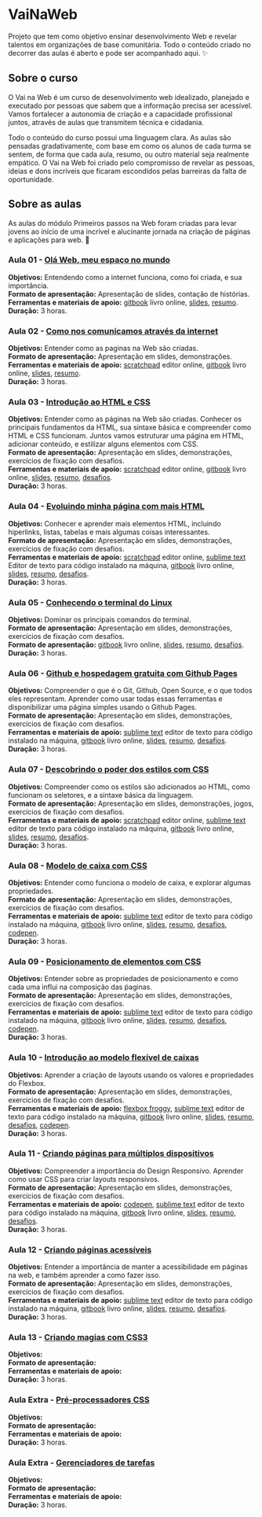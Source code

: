 # VaiNaWeb

Projeto que tem como objetivo ensinar desenvolvimento Web e revelar talentos em organizações de base comunitária.
Todo o conteúdo criado no decorrer das aulas é aberto e pode ser acompanhado aqui. :sparkles:

## Sobre o curso

O Vai na Web é um curso de desenvolvimento web idealizado, planejado e executado por pessoas que sabem que a informação precisa ser acessível. Vamos fortalecer a autonomia de criação e a capacidade profissional juntos, através de aulas que transmitem técnica e cidadania.

Todo o conteúdo do curso possui uma linguagem clara. As aulas são pensadas gradativamente, com base em como os alunos de cada turma se sentem, de forma que cada aula, resumo, ou outro material seja realmente empático. O Vai na Web foi criado pelo compromisso de revelar as pessoas, ideias e dons incríveis que ficaram escondidos pelas barreiras da falta de oportunidade.

## Sobre as aulas

As aulas do módulo Primeiros passos na Web foram criadas para levar jovens ao início de uma incrível e alucinante jornada na criação de páginas e aplicações para web. :rocket:

### Aula 01 - [Olá Web, meu espaço no mundo](aulas/aula01/aula.md)

**Objetivos:** Entendendo como a internet funciona, como foi criada, e sua importância.<br>
**Formato de apresentação:** Apresentação de slides, contação de histórias.<br> 
**Ferramentas e materiais de apoio:** [gitbook](https://vainaweb.gitbooks.io/primeiros-passos-web/) livro online, [slides](https://slides.com/vainaweb/primeiros-passos-na-web-01), [resumo](aulas/aula01/resumo.md).<br>
**Duração:** 3 horas.

### Aula 02 - [Como nos comunicamos através da internet](aulas/aula02/aula.md)

**Objetivos:** Entender como as paginas na Web são criadas.<br>
**Formato de apresentação:** Apresentação em slides, demonstrações. <br>
**Ferramentas e materiais de apoio:** [scratchpad](http://scratchpad.io/vainaweb) editor online, [gitbook](https://vainaweb.gitbooks.io/primeiros-passos-web/) livro online, [slides](https://slides.com/vainaweb/primeiros-passos-na-web-02), [resumo](aulas/aula02/resumo.md).<br>
**Duração:** 3 horas.

### Aula 03 - [Introdução ao HTML e CSS](aulas/aula03/aula.md)

**Objetivos:** Entender como as páginas na Web são criadas. Conhecer os principais fundamentos da HTML, sua sintaxe básica e compreender como HTML e CSS funcionam. Juntos vamos estruturar uma página em HTML, adicionar conteúdo, e estilizar alguns elementos com CSS.<br>
**Formato de apresentação:** Apresentação em slides, demonstrações, exercícios de fixação com desafios.<br>
**Ferramentas e materiais de apoio:** [scratchpad](http://scratchpad.io/vainaweb) editor online, [gitbook](https://vainaweb.gitbooks.io/primeiros-passos-web/) livro online, [slides](https://slides.com/vainaweb/primeiros-passos-na-web-03), [resumo](aulas/aula03/resumo.md), [desafios](aulas/aula03/desafios.md).<br>
**Duração:** 3 horas.

### Aula 04 - [Evoluindo minha página com mais HTML](aulas/aula04/aula.md)

**Objetivos:** Conhecer e aprender mais elementos HTML, incluindo hiperlinks, listas, tabelas e mais algumas coisas interessantes.<br>
**Formato de apresentação:** Apresentação em slides, demonstrações, exercícios de fixação com desafios.<br>
**Ferramentas e materiais de apoio:** [scratchpad](http://scratchpad.io/vainaweb) editor online, [sublime text](http://www.sublimetext.com/) Editor de texto para código instalado na máquina, [gitbook](https://vainaweb.gitbooks.io/primeiros-passos-web/) livro online, [slides](https://slides.com/vainaweb/primeiros-passos-na-web-04), [resumo](aulas/aula04/resumo.md), [desafios](aulas/aula04/desafios.md).<br>
**Duração:** 3 horas.

### Aula 05 - [Conhecendo o terminal do Linux](aulas/aula05/aula.md)

**Objetivos:** Dominar os principais comandos do terminal.<br>
**Formato de apresentação:** Apresentação em slides, demonstrações, exercícios de fixação com desafios.<br>
**Formato de apresentação:** [gitbook](https://vainaweb.gitbooks.io/primeiros-passos-web/) livro online, [slides](http://slides.com/dalivieira/primeiros-passos-na-web-05), [resumo](aulas/aula05/resumo.md), [desafios](aulas/aula05/desafios.md).<br>
**Duração:** 3 horas.

### Aula 06 - [Github e hospedagem gratuita com Github Pages](aulas/aula06/aula.md)

**Objetivos:** Compreender o que é o Git, Github, Open Source, e o que todos eles representam. Aprender como usar todas essas ferramentas e disponibilizar uma página simples usando o Github Pages.<br>
**Formato de apresentação:** Apresentação em slides, demonstrações, exercícios de fixação com desafios.<br>
**Ferramentas e materiais de apoio:** [sublime text](http://www.sublimetext.com/) editor de texto para código instalado na máquina, [gitbook](https://vainaweb.gitbooks.io/primeiros-passos-web/) livro online, [slides](http://slides.com/dalivieira/primeiros-passos-na-web-06), [resumo](aulas/aula06/resumo.md), [desafios](aulas/aula06/desafios.md).<br>
**Duração:** 3 horas.


### Aula 07 - [Descobrindo o poder dos estilos com CSS](aulas/aula07/aula.md)

**Objetivos:** Compreender como os estilos são adicionados ao HTML, como funcionam os seletores, e a sintaxe básica da linguagem.<br>
**Formato de apresentação:** Apresentação em slides, demonstrações, jogos, exercícios de fixação com desafios.<br>
**Ferramentas e materiais de apoio:** [scratchpad](http://scratchpad.io/vainaweb) editor online, [sublime text](http://www.sublimetext.com/) editor de texto para código instalado na máquina, [gitbook](https://vainaweb.gitbooks.io/primeiros-passos-web/) livro online, [slides](http://slides.com/dalivieira/primeiros-passos-na-web-07), [resumo](aulas/aula07/resumo.md), [desafios](aulas/aula07/desafios.md).<br>
**Duração:** 3 horas.

### Aula 08 - [Modelo de caixa com CSS](aulas/aula08/aula.md)

**Objetivos:** Entender como funciona o modelo de caixa, e explorar algumas propriedades.<br>
**Formato de apresentação:** Apresentação em slides, demonstrações, exercícios de fixação com desafios.<br>
**Ferramentas e materiais de apoio:** [sublime text](http://www.sublimetext.com/) editor de texto para código instalado na máquina, [gitbook](https://vainaweb.gitbooks.io/primeiros-passos-web/) livro online, [slides](http://slides.com/dalivieira/primeiros-passos-na-web-08), [resumo](aulas/aula08/resumo.md), [desafios](aulas/aula08/desafios.md), [codepen](http://codepen.io/).<br>
**Duração:** 3 horas.

### Aula 09 - [Posicionamento de elementos com CSS](aulas/aula09/aula.md)

**Objetivos:** Entender sobre as propriedades de posicionamento e como cada uma influi na composição das ṕaginas.<br>
**Formato de apresentação:** Apresentação em slides, demonstrações, exercícios de fixação com desafios.<br>
**Ferramentas e materiais de apoio:** [sublime text](http://www.sublimetext.com/) editor de texto para código instalado na máquina, [gitbook](https://vainaweb.gitbooks.io/primeiros-passos-web/) livro online, [slides](http://slides.com/dalivieira/primeiros-passos-na-web-09), [resumo](aulas/aula09/resumo.md), [desafios](aulas/aula09/desafios.md), [codepen](http://codepen.io/).<br>
**Duração:** 3 horas.

### Aula 10 - [Introdução ao modelo flexível de caixas](aulas/aula10/aula.md)

**Objetivos:** Aprender a criação de layouts usando os valores e propriedades do Flexbox.<br>
**Formato de apresentação:** Apresentação em slides, demonstrações, exercícios de fixação com desafios.<br>
**Ferramentas e materiais de apoio:** [flexbox froggy](http://flexboxfroggy.com/#pt-br), [sublime text](http://www.sublimetext.com/) editor de texto para código instalado na máquina, [gitbook](https://vainaweb.gitbooks.io/primeiros-passos-web/) livro online, [slides](http://slides.com/dalivieira/vainaweb-aula10), [resumo](aulas/aula10/resumo.md), [desafios](aulas/aula10/desafios.md), [codepen](http://codepen.io/).<br>
**Duração:** 3 horas.

### Aula 11 - [Criando páginas para múltiplos dispositivos](aulas/aula11/aula.md)

**Objetivos:** Compreender a importância do Design Responsivo. Aprender como usar CSS para criar layouts responsivos.<br>
**Formato de apresentação:** Apresentação em slides, demonstrações, exercícios de fixação com desafios.<br>
**Ferramentas e materiais de apoio:** [codepen](http://codepen.io/), [sublime text](http://www.sublimetext.com/) editor de texto para código instalado na máquina, [gitbook](https://vainaweb.gitbooks.io/primeiros-passos-web/) livro online, [slides](http://slides.com/dalivieira/vainaweb-aula11), [resumo](aulas/aula11/resumo.md), [desafios](aulas/aula11/desafios.md).<br>
**Duração:** 3 horas.

### Aula 12 - [Criando páginas acessíveis](aulas/aula12/aula.md)

**Objetivos:** Entender a importância de manter a acessibilidade em páginas na web, e também aprender a como fazer isso.<br>
**Formato de apresentação:** Apresentação em slides, demonstrações, exercícios de fixação com desafios.<br>
**Ferramentas e materiais de apoio:** [sublime text](http://www.sublimetext.com/) editor de texto para código instalado na máquina, [gitbook](https://vainaweb.gitbooks.io/primeiros-passos-web/) livro online, [slides](http://slides.com/dalivieira/vainaweb-aula12), [resumo](aulas/aula12/resumo.md), [desafios](aulas/aula12/desafios.md).<br>
**Duração:** 3 horas.

### Aula 13 - [Criando magias com CSS3](aulas/aula12/aula.md)

**Objetivos:** <br>
**Formato de apresentação:** <br>
**Ferramentas e materiais de apoio:** <br>
**Duração:** 3 horas.

### Aula Extra - [Pré-processadores CSS](aulas/aula12/aula.md)

**Objetivos:** <br>
**Formato de apresentação:** <br>
**Ferramentas e materiais de apoio:** <br>
**Duração:** 3 horas.

### Aula Extra - [Gerenciadores de tarefas](aulas/aula12/aula.md)

**Objetivos:** <br>
**Formato de apresentação:** <br>
**Ferramentas e materiais de apoio:** <br>
**Duração:** 3 horas.
